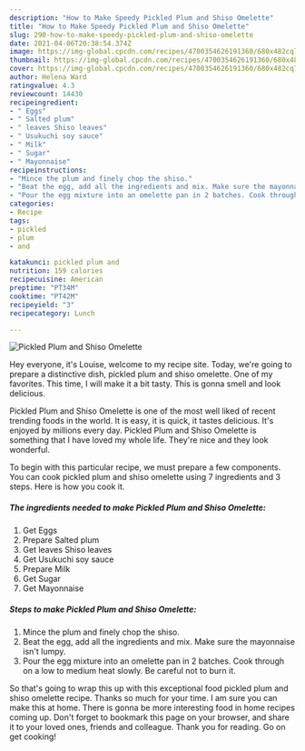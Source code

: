 ```yaml
---
description: "How to Make Speedy Pickled Plum and Shiso Omelette"
title: "How to Make Speedy Pickled Plum and Shiso Omelette"
slug: 290-how-to-make-speedy-pickled-plum-and-shiso-omelette
date: 2021-04-06T20:38:54.374Z
image: https://img-global.cpcdn.com/recipes/4700354626191360/680x482cq70/pickled-plum-and-shiso-omelette-recipe-main-photo.jpg
thumbnail: https://img-global.cpcdn.com/recipes/4700354626191360/680x482cq70/pickled-plum-and-shiso-omelette-recipe-main-photo.jpg
cover: https://img-global.cpcdn.com/recipes/4700354626191360/680x482cq70/pickled-plum-and-shiso-omelette-recipe-main-photo.jpg
author: Helena Ward
ratingvalue: 4.3
reviewcount: 14430
recipeingredient:
- " Eggs"
- " Salted plum"
- " leaves Shiso leaves"
- " Usukuchi soy sauce"
- " Milk"
- " Sugar"
- " Mayonnaise"
recipeinstructions:
- "Mince the plum and finely chop the shiso."
- "Beat the egg, add all the ingredients and mix. Make sure the mayonnaise isn&#39;t lumpy."
- "Pour the egg mixture into an omelette pan in 2 batches. Cook through on a low to medium heat slowly. Be careful not to burn it."
categories:
- Recipe
tags:
- pickled
- plum
- and

katakunci: pickled plum and 
nutrition: 159 calories
recipecuisine: American
preptime: "PT34M"
cooktime: "PT42M"
recipeyield: "3"
recipecategory: Lunch

---
```



![Pickled Plum and Shiso Omelette](https://img-global.cpcdn.com/recipes/4700354626191360/680x482cq70/pickled-plum-and-shiso-omelette-recipe-main-photo.jpg)

Hey everyone, it's Louise, welcome to my recipe site. Today, we're going to prepare a distinctive dish, pickled plum and shiso omelette. One of my favorites. This time, I will make it a bit tasty. This is gonna smell and look delicious.



Pickled Plum and Shiso Omelette is one of the most well liked of recent trending foods in the world. It is easy, it is quick, it tastes delicious. It's enjoyed by millions every day. Pickled Plum and Shiso Omelette is something that I have loved my whole life. They're nice and they look wonderful.


To begin with this particular recipe, we must prepare a few components. You can cook pickled plum and shiso omelette using 7 ingredients and 3 steps. Here is how you cook it.

<!--inarticleads1-->

##### The ingredients needed to make Pickled Plum and Shiso Omelette:

1. Get  Eggs
1. Prepare  Salted plum
1. Get  leaves Shiso leaves
1. Get  Usukuchi soy sauce
1. Prepare  Milk
1. Get  Sugar
1. Get  Mayonnaise




<!--inarticleads2-->

##### Steps to make Pickled Plum and Shiso Omelette:

1. Mince the plum and finely chop the shiso.
1. Beat the egg, add all the ingredients and mix. Make sure the mayonnaise isn&#39;t lumpy.
1. Pour the egg mixture into an omelette pan in 2 batches. Cook through on a low to medium heat slowly. Be careful not to burn it.




So that's going to wrap this up with this exceptional food pickled plum and shiso omelette recipe. Thanks so much for your time. I am sure you can make this at home. There is gonna be more interesting food in home recipes coming up. Don't forget to bookmark this page on your browser, and share it to your loved ones, friends and colleague. Thank you for reading. Go on get cooking!
